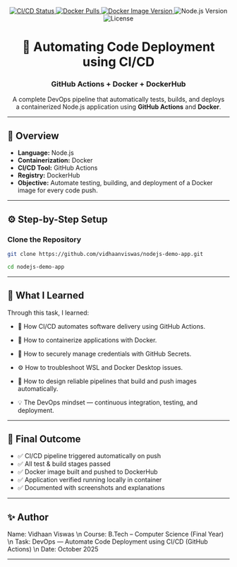 <p align="center">

  <!-- GitHub Actions Build Status -->
  <a href="https://github.com/vidhaanviswas/nodejs-demo-app/actions">
    <img src="https://github.com/vidhaanviswas/nodejs-demo-app/actions/workflows/main.yml/badge.svg" alt="CI/CD Status" />
  </a>

  <!-- Docker Image Pulls -->
  <a href="https://hub.docker.com/r/vidhaanviswas/nodejs-demo-app">
    <img src="https://img.shields.io/docker/pulls/pes1ug23cs835/nodejs-demo-app" alt="Docker Pulls" />
  </a>

  <!-- Docker Image Version -->
  <a href="https://hub.docker.com/r/pes1ug23cs835/nodejs-demo-app/tags">
    <img src="https://img.shields.io/docker/v/pes1ug23cs835/nodejs-demo-app/latest" alt="Docker Image Version" />
  </a>

  <!-- Node.js Version -->
  <img src="https://img.shields.io/badge/Node.js-18.x-green" alt="Node.js Version" />

  <!-- License -->
  <img src="https://img.shields.io/badge/License-MIT-blue.svg" alt="License" />

</p>

<div align="center">

# 🚀 Automating Code Deployment using CI/CD  
### GitHub Actions + Docker + DockerHub

A complete DevOps pipeline that automatically tests, builds, and deploys  
a containerized Node.js application using **GitHub Actions** and **Docker**.

</div>

---

## 🧠 Overview

- **Language:** Node.js  
- **Containerization:** Docker  
- **CI/CD Tool:** GitHub Actions  
- **Registry:** DockerHub  
- **Objective:** Automate testing, building, and deployment of a Docker image for every code push.  

---

## ⚙️ Step-by-Step Setup

### Clone the Repository
```bash
git clone https://github.com/vidhaanviswas/nodejs-demo-app.git
```
```bash
cd nodejs-demo-app
```
---

## 🌱 What I Learned

Through this task, I learned:

- 🔁 How CI/CD automates software delivery using GitHub Actions.

- 🐳 How to containerize applications with Docker.

- 🔐 How to securely manage credentials with GitHub Secrets.

- ⚙️ How to troubleshoot WSL and Docker Desktop issues.

- 🚀 How to design reliable pipelines that build and push images automatically.

- 💡 The DevOps mindset — continuous integration, testing, and deployment.

---

## 🏁 Final Outcome

- ✅ CI/CD pipeline triggered automatically on push
- ✅ All test & build stages passed
- ✅ Docker image built and pushed to DockerHub
- ✅ Application verified running locally in container
- ✅ Documented with screenshots and explanations

---

## ✨ Author

Name: Vidhaan Viswas \n
Course: B.Tech – Computer Science (Final Year) \n
Task: DevOps — Automate Code Deployment using CI/CD (GitHub Actions) \n
Date: October 2025

---
